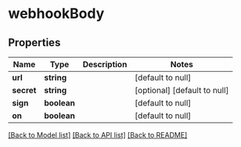 # webhookBody

## Properties
Name | Type | Description | Notes
------------ | ------------- | ------------- | -------------
**url** | **string** |  | [default to null]
**secret** | **string** |  | [optional] [default to null]
**sign** | **boolean** |  | [default to null]
**on** | **boolean** |  | [default to null]

[[Back to Model list]](../README.md#documentation-for-models) [[Back to API list]](../README.md#documentation-for-api-endpoints) [[Back to README]](../README.md)


